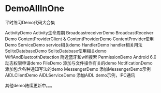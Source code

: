 # DemoAllInOne
平时练习Demo代码大合集

ActivityDemo   Activity生命周期
BroadcastreceiverDemo BroadcastReceiver Demo
ContentProviderClient & ContentProviderDemo ContentProvider使用Demo
ServiceDemo service相关demo
HandlerDemo handler相关用法
SqliteDatabaseDemo SqliteDatabase使用相关demo
WifiAndBluetoothDetection 附近蓝牙和wifi搜索
PermissionDemo Android 6.0动态权限申请demo
FileDemo 添加与文件操作有关的demo
NotificationDemo 添加包含各种通知写法的demo
MessengerDemo 添加MessengerDemo示例
AIDLClientDemo AIDLServiceDemo 添加AIDL demo示例，IPC通讯

其他demo陆续更新中。。。